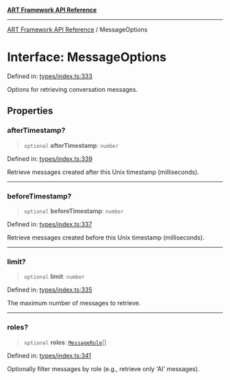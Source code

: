 [**ART Framework API Reference**](../README.md)

***

[ART Framework API Reference](../README.md) / MessageOptions

# Interface: MessageOptions

Defined in: [types/index.ts:333](https://github.com/hashangit/ART/blob/f2c01fe8faa76ca4df3209539d95509aac02e476/src/types/index.ts#L333)

Options for retrieving conversation messages.

## Properties

### afterTimestamp?

> `optional` **afterTimestamp**: `number`

Defined in: [types/index.ts:339](https://github.com/hashangit/ART/blob/f2c01fe8faa76ca4df3209539d95509aac02e476/src/types/index.ts#L339)

Retrieve messages created after this Unix timestamp (milliseconds).

***

### beforeTimestamp?

> `optional` **beforeTimestamp**: `number`

Defined in: [types/index.ts:337](https://github.com/hashangit/ART/blob/f2c01fe8faa76ca4df3209539d95509aac02e476/src/types/index.ts#L337)

Retrieve messages created before this Unix timestamp (milliseconds).

***

### limit?

> `optional` **limit**: `number`

Defined in: [types/index.ts:335](https://github.com/hashangit/ART/blob/f2c01fe8faa76ca4df3209539d95509aac02e476/src/types/index.ts#L335)

The maximum number of messages to retrieve.

***

### roles?

> `optional` **roles**: [`MessageRole`](../enumerations/MessageRole.md)[]

Defined in: [types/index.ts:341](https://github.com/hashangit/ART/blob/f2c01fe8faa76ca4df3209539d95509aac02e476/src/types/index.ts#L341)

Optionally filter messages by role (e.g., retrieve only 'AI' messages).
